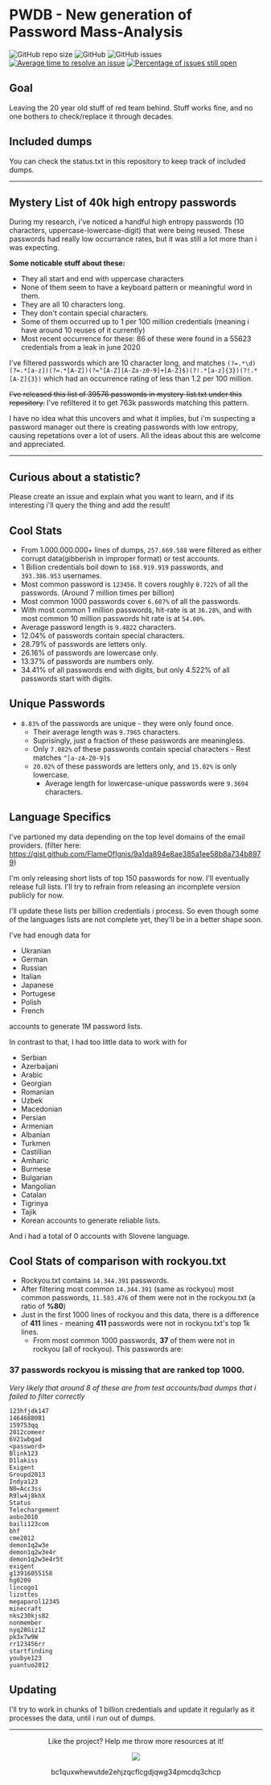 # PWDB - New generation of Password Mass-Analysis

![GitHub repo size](https://img.shields.io/github/repo-size/flameofignis/pwdb-public)
![GitHub](https://img.shields.io/github/license/flameofignis/pwdb-public)
![GitHub issues](https://img.shields.io/github/issues/flameofignis/pwdb-public)
[![Average time to resolve an issue](http://isitmaintained.com/badge/resolution/flameofignis/pwdb-public.svg)](http://isitmaintained.com/project/flameofignis/pwdb-public "Average time to resolve an issue")
[![Percentage of issues still open](http://isitmaintained.com/badge/open/flameofignis/pwdb-public.svg)](http://isitmaintained.com/project/flameofignis/pwdb-public "Percentage of issues still open")


## Goal 
Leaving the 20 year old stuff of red team behind. Stuff works fine, and no one bothers to check/replace it through decades. 

## Included dumps
You can check the status.txt in this repository to keep track of included dumps.

---

## Mystery List of 40k high entropy passwords
During my research, i've noticed a handful high entropy passwords (10 characters, uppercase-lowercase-digit) that were being reused.
These passwords had really low occurrance rates, but it was still a lot more than i was expecting.

**Some noticable stuff about these:**
- They all start and end with uppercase characters
- None of them seem to have a keyboard pattern or meaningful word in them.
- They are all 10 characters long.
- They don't contain special characters.
- Some of them occurred up to 1 per 100 million credentials (meaning i have around 10 reuses of it currently)
- Most recent occurrence for these: 86 of these were found in a 55623 credentials from a leak in june 2020

I've filtered passwords which are 10 character long, and matches `(?=.*\d)(?=.*[a-z])(?=.*[A-Z])(?=^[A-Z][A-Za-z0-9]+[A-Z]$)(?!.*[a-z]{3})(?!.*[A-Z]{3})` which had an occurrence rating of less than 1.2 per 100 million.

~~I've released this list of 39576 passwords in mystery-list.txt under this repository.~~ I've refiltered it to get 763k passwords matching this pattern.

I have no idea what this uncovers and what it implies, but i'm suspecting a password manager out there is creating passwords with low entropy, causing repetations over a lot of users. All the ideas about this are welcome and appreciated.

---



## Curious about a statistic?
Please create an issue and explain what you want to learn, and if its interesting i'll query the thing and add the result! 
## Cool Stats

* From 1.000.000.000+ lines of dumps, `257.669.588` were filtered as either corrupt data(gibberish in improper format) or test accounts.
* 1 Billion credentials boil down to `168.919.919` passwords, and `393.386.953` usernames.
* Most common password is `123456`. It covers roughly `0.722%` of all the passwords. (Around 7 million times per billion)
* Most common 1000 passwords cover `6.607%` of all the passwords.
* With most common 1 million passwords, hit-rate is at `36.28%`, and with most common 10 million passwords hit rate is at `54.00%`.
* Average password length is `9.4822` characters.
* 12.04% of passwords contain special characters.
* 28.79% of passwords are letters only.
* 26.16% of passwords are lowercase only.
* 13.37% of passwords are numbers only.
* 34.41% of all passwords end with digits, but only 4.522% of all passwords start with digits.


## Unique Passwords

* `8.83%` of the passwords are unique - they were only found once. 
  * Their average length was `9.7965` characters.
  * Suprisingly, just a fraction of these passwords are meaningless.
  * Only `7.082%` of these passwords contain special characters - Rest matches `^[a-zA-Z0-9]$`
  * `20.02%` of these passwords are letters only, and `15.02%` is only lowercase.
    * Average length for lowercase-unique passwords were `9.3694` characters.


## Language Specifics

I've partioned my data depending on the top level domains of the email providers. (filter here: https://gist.github.com/FlameOfIgnis/9a1da894e8ae385a1ee58b8a734b8979)


I'm only releasing short lists of top 150 passwords for now. I'll eventually release full lists. I'll try to refrain from releasing an incomplete version publicly for now.

I'll update these lists per billion credentials i process. So even though some of the languages lists are not complete yet, they'll be in a better shape soon.

I've had enough data for 
* Ukranian 
* German 
* Russian 
* Italian 
* Japanese 
* Portugese 
* Polish 
* French

accounts to generate 1M password lists.

In contrast to that, I had too little data to work with for 
* Serbian
* Azerbaijani
* Arabic
* Georgian
* Romanian
* Uzbek
* Macedonian
* Persian
* Armenian
* Albanian
* Turkmen
* Castillian
* Amharic
* Burmese
* Bulgarian
* Mangolian
* Catalan
* Tigrinya
* Tajik
* Korean
accounts to generate reliable lists.


And i had a total of 0 accounts with Slovene language.



## Cool Stats of comparison with rockyou.txt

* Rockyou.txt contains `14.344.391` passwords. 
* After filtering most common `14.344.391` (same as rockyou) most common passwords, `11.583.476` of them were not in the rockyou.txt (a ratio of **%80**)
* Just in the first 1000 lines of rockyou and this data, there is a difference of **411** lines - meaning **411** passwords were not in rockyou.txt's top 1k lines.
  * From most common 1000 passwords, **37** of them were not in rockyou (all of rockyou). This passwords are:

### 37 passwords rockyou is missing that are ranked top 1000.
*Very likely that around 8 of these are from test accounts/bad dumps that i failed to filter correctly*
```
123hfjdk147
1464688081
159753qq
2012comeer
6V21wbgad
<password>
Blink123
D1lakiss
Exigent
Groupd2013
Indya123
N0=Acc3ss
R9lw4j8khX
Status
Telechargement
aobo2010
baili123com
bhf
cme2012
demon1q2w3e
demon1q2w3e4r
demon1q2w3e4r5t
exigent
g13916055158
hg0209
lincogo1
lizottes
megaparol12345
minecraft
nks230kjs82
nonmember
nyq28Giz1Z
pk3x7w9W
rr123456rr
startfinding
youbye123
yuantuo2012
```

## Updating

I'll try to work in chunks of 1 billion credentials and update it regularly as it processes the data, until i run out of dumps.



--- 


<p align="center">
  Like the project? Help me throw more resources at it!
</p>

<p align="center">
  <img src="https://flameofignis.com/raw/pwdb-donate.png" />
</p>

<p align="center">
  bc1quxwhewutde2ehjzqcflcgdjqwg34pmcdq3chcp
</p>


 








